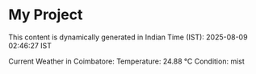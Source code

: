 # My Project

This content is dynamically generated in Indian Time (IST): 2025-08-09 02:46:27 IST


Current Weather in Coimbatore:
Temperature: 24.88 °C
Condition: mist
